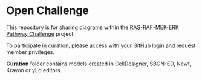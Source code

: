# Open Challenge

This repository is for sharing diagrams within the [RAS-RAF-MEK-ERK Pathway Challenge](https://sbgn.github.io/openchallenge) project.  

To participate in curation, please access with your GitHub login and request member privileges.  

**Curation** folder contains models created in CellDesigner, SBGN-ED, Newt, Krayon or yEd editors.
